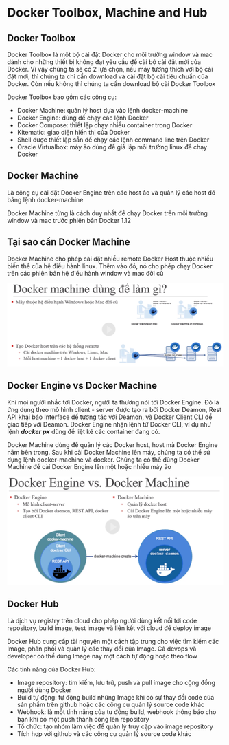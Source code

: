 # Docker Toolbox, Machine and Hub

## Docker Toolbox

Docker Toolbox là một bộ cài đặt Docker cho môi trường window và mac dành cho những thiết bị không đạt yêu cầu để cài bộ cài đặt mới của Docker. Vì vậy chúng ta sẽ có 2 lựa chọn, nếu máy tương thích với bộ cài đặt mới, thì chúng ta chỉ cần download và cài đặt bộ cài tiêu chuẩn của Docker. Còn nếu không thì chúng ta cần download bộ cài Docker Toolbox

Docker Toolbox bao gồm các công cụ:
  + Docker Machine: quản lý host dựa vào lệnh docker-machine
  + Docker Engine: dùng để chạy các lệnh Docker
  + Docker Compose: thiết lập chạy nhiều container trong Docker
  + Kitematic: giao diện hiển thị của Docker
  + Shell được thiết lập sẵn để chạy các lệnh command line trên Docker
  + Oracle Virtualbox: máy ảo dùng để giả lập môi trường linux để chạy Docker

## Docker Machine

Là công cụ cài đặt Docker Engine trên các host ảo và quản lý các host đó bằng lệnh docker-machine

Docker Machine từng là cách duy nhất để chạy Docker trên môi trường window và mac trước phiên bản Docker 1.12

## Tại sao cần Docker Machine

Docker Machine cho phép cài đặt nhiều remote Docker Host thuộc nhiều biến thể của hệ điều hành linux. Thêm vào đó, nó cho phép chạy Docker trên các phiên bản hệ điều hành window và mac đời cũ 

![Docker Image](/images/docker_6.png)


## Docker Engine vs Docker Machine

Khi mọi người nhắc tới Docker, người ta thường nói tới Docker Engine. Đó là ứng dụng theo  mô hình client - server được tạo ra bởi Docker Deamon, Rest API khai báo Interface để tương tác với Deamon, và Docker Client CLI để giao tiếp với Deamon. Docker Engine nhận lệnh từ Docker CLI, ví dụ như lệnh ***docker px*** dùng để liệt kê các container đang có. 

Docker Machine dùng để quản lý các Docker host, host mà Docker Engine nằm bên trong. Sau khi cài Docker Machine lên máy, chúng ta có thể sử dụng lệnh docker-machine và docker. Chúng ta có thể dùng Docker Machine để cài Docker Engine lên một hoặc nhiều máy ảo

![Docker Image](/images/docker_7.png)

## Docker Hub

Là dịch vụ registry trên cloud cho phép người dùng kết nối tới code repository, build image, test image và liên kết với cloud để deploy image

Docker Hub cung cấp tài nguyên một cách tập trung cho việc tìm kiếm các Image, phân phối và quản lý các thay đổi của Image. Cả devops và developer có thể dùng Image này một cách tự động hoặc theo flow

Các tính năng của Docker Hub:
 + Image repository: tìm kiếm, lưu trữ, push và pull image cho cộng đồng người dùng Docker
 + Build tự động: tự động build những Image khi có sự thay đổi code của sản phẩm trên github hoặc các công cụ quản lý source code khác
 + Webhook: là một tính năng của tự động build, webhook thông báo cho bạn khi có một push thành công lên repository
 + Tổ chức: tạo nhóm làm việc để quản lý truy cập vào image repository
 + Tích hợp với github và các công cụ quản lý source code khác

